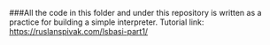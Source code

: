 ###All the code in this folder and under this repository is written as a practice for building a simple interpreter. Tutorial link: https://ruslanspivak.com/lsbasi-part1/
